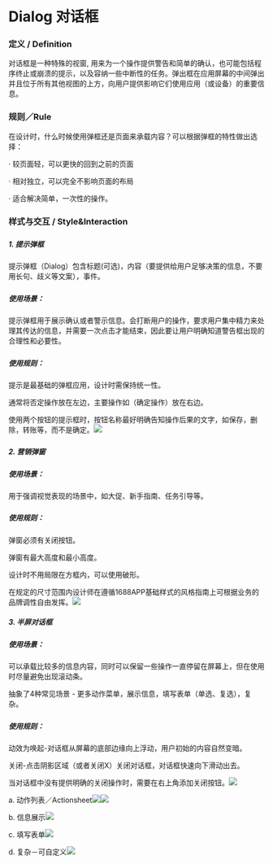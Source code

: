 # Dialog 对话框

### 

### 定义 / Definition

对话框是一种特殊的视窗, 用来为一个操作提供警告和简单的确认，也可能包括程序终止或崩溃的提示，以及容纳一些中断性的任务。弹出框在应用屏幕的中间弹出并且位于所有其他视图的上方，向用户提供影响它们使用应用（或设备）的重要信息。

### 

### 规则／Rule

在设计时，什么时候使用弹框还是页面来承载内容？可以根据弹框的特性做出选择：

· 较页面轻，可以更快的回到之前的页面

· 相对独立，可以完全不影响页面的布局

· 适合解决简单，一次性的操作。

### 

### 样式与交互 / Style&Interaction

##### 

##### 1. 提示弹框

提示弹框（Dialog）包含标题\(可选\)，内容（要提供给用户足够决策的信息，不要用长句、歧义等文案），事件。

##### 

##### 使用场景：

提示弹框用于展示确认或者警示信息。会打断用户的操作，要求用户集中精力来处理其传达的信息，并需要一次点击才能结束，因此要让用户明确知道警告框出现的合理性和必要性。

##### 

##### 使用规则：

提示是最基础的弹框应用，设计时需保持统一性。

通常将否定操作放在左边，主要操作如（确定操作）放在右边。

使用两个按钮的提示框时，按钮名称最好明确告知操作后果的文字，如保存，删除，转账等，而不是确定。![](/assets/dialog1.png)

##### 

##### 2. 营销弹窗

##### 

##### 使用场景：

用于强调视觉表现的场景中，如大促、新手指南、任务引导等。

##### 

##### 使用规则：

弹窗必须有关闭按钮。

弹窗有最大高度和最小高度。

设计时不用局限在方框内，可以使用破形。



在规定的尺寸范围内设计师在遵循1688APP基础样式的风格指南上可根据业务的品牌调性自由发挥。![](/assets/dialog2.png)

##### 3. 半屏对话框

##### 

##### 使用场景：

可以承载比较多的信息内容，同时可以保留一些操作一直停留在屏幕上，但在使用时尽量避免出现滚动条。

抽象了4种常见场景 - 更多动作菜单，展示信息，填写表单（单选、复选），复杂。

##### 

##### 使用规则：

动效为唤起-对话框从屏幕的底部边缘向上浮动，用户初始的内容自然变暗。

关闭-点击阴影区域（或者关闭X）关闭对话框，对话框快速向下滑动出去。

当对话框中没有提供明确的关闭操作时，需要在右上角添加关闭按钮。![](/assets/dialog3.png)

a. 动作列表／Actionsheet![](/assets/dialog4.png)![](/assets/dialog5.png)

b. 信息展示![](/assets/dialog6.png)

c. 填写表单![](/assets/dialog7.png)

d. 复杂－可自定义![](/assets/dialog8.png)

